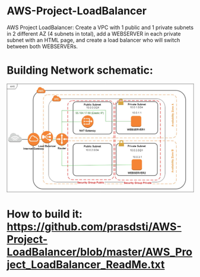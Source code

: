 # AWS-Project-LoadBalancer
AWS Project LoadBalancer: Create a VPC with 1 public and 1 private subnets in 2 different AZ (4 subnets in total), add a WEBSERVER in each private subnet with an HTML page, and create a load balancer who will switch between both WEBSERVERs.

# Building Network schematic: 
<p align="center">
<img src="https://raw.githubusercontent.com/prasdsti/AWS-Project-LoadBalancer/master/AWS_Project_LoadBalancer_Network.jpg" alt="LoadBalancer">
</p>

# How to build it: https://github.com/prasdsti/AWS-Project-LoadBalancer/blob/master/AWS_Project_LoadBalancer_ReadMe.txt
